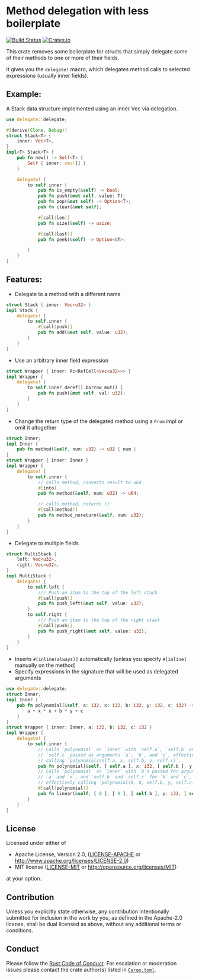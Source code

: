 Method delegation with less boilerplate
=======================================

[![Build Status](https://github.com/kobzol/rust-delegate/workflows/Tests/badge.svg)](https://github.com/kobzol/rust-delegate/actions)
[![Crates.io](https://img.shields.io/crates/v/delegate.svg)](https://crates.io/crates/delegate)

This crate removes some boilerplate for structs that simply delegate
some of their methods to one or more of their fields.

It gives you the `delegate!` macro, which delegates method calls to selected expressions (usually inner fields).

## Example:
A Stack data structure implemented using an inner Vec via delegation.
```rust
use delegate::delegate;

#[derive(Clone, Debug)]
struct Stack<T> {
    inner: Vec<T>,
}
impl<T> Stack<T> {
    pub fn new() -> Self<T> {
        Self { inner: vec![] }
    }

    delegate! {
        to self.inner {
            pub fn is_empty(&self) -> bool;
            pub fn push(&mut self, value: T);
            pub fn pop(&mut self) -> Option<T>;
            pub fn clear(&mut self);

            #[call(len)]
            pub fn size(&self) -> usize;

            #[call(last)]
            pub fn peek(&self) -> Option<&T>;

        }
    }
}
```

## Features:
- Delegate to a method with a different name
```rust
struct Stack { inner: Vec<u32> }
impl Stack {
    delegate! {
        to self.inner {
            #[call(push)]
            pub fn add(&mut self, value: u32);
        }
    }
}
```
- Use an arbitrary inner field expression
```rust
struct Wrapper { inner: Rc<RefCell<Vec<u32>>> }
impl Wrapper {
    delegate! {
        to self.inner.deref().borrow_mut() {
            pub fn push(&mut self, val: u32);
        }
    }
}
```
- Change the return type of the delegated method using a `From` impl or omit it altogether
```rust
struct Inner;
impl Inner {
    pub fn method(&self, num: u32) -> u32 { num }
}
struct Wrapper { inner: Inner }
impl Wrapper {
    delegate! {
        to self.inner {
            // calls method, converts result to u64
            #[into]
            pub fn method(&self, num: u32) -> u64;

            // calls method, returns ()
            #[call(method)]
            pub fn method_noreturn(&self, num: u32);
        }
    }
}
```
- Delegate to multiple fields
```rust
struct MultiStack {
    left: Vec<u32>,
    right: Vec<u32>,
}
impl MultiStack {
    delegate! {
        to self.left {
            /// Push an item to the top of the left stack
            #[call(push)]
            pub fn push_left(&mut self, value: u32);
        }
        to self.right {
            /// Push an item to the top of the right stack
            #[call(push)]
            pub fn push_right(&mut self, value: u32);
        }
    }
}
```
- Inserts `#[inline(always)]` automatically (unless you specify `#[inline]` manually on the method)
- Specify expressions in the signature that will be used as delegated arguments
```rust
use delegate::delegate;
struct Inner;
impl Inner {
    pub fn polynomial(&self, a: i32, x: i32, b: i32, y: i32, c: i32) -> i32 { 
        a + x * x + b * y + c 
    }
}
struct Wrapper { inner: Inner, a: i32, b: i32, c: i32 }
impl Wrapper {
    delegate! {
        to self.inner {
            // Calls `polynomial` on `inner` with `self.a`, `self.b` and 
            // `self.c` passed as arguments `a`, `b`, and `c`, effectively 
            // calling `polynomial(self.a, x, self.b, y, self.c)`. 
            pub fn polynomial(&self, [ self.a ], x: i32, [ self.b ], y: i32, [ self.c ]) -> i32 ;
            // Calls `polynomial` on `inner` with `0`s passed for arguments 
            // `a` and `x`, and `self.b` and `self.c` for `b` and `c`, 
            // effectively calling `polynomial(0, 0, self.b, y, self.c)`.
            #[call(polynomial)]
            pub fn linear(&self, [ 0 ], [ 0 ], [ self.b ], y: i32, [ self.c ]) -> i32 ;
        }
    }
}
```

## License

Licensed under either of

 * Apache License, Version 2.0, ([LICENSE-APACHE](LICENSE-APACHE) or http://www.apache.org/licenses/LICENSE-2.0)
 * MIT license ([LICENSE-MIT](LICENSE-MIT) or http://opensource.org/licenses/MIT)

at your option.

## Contribution

Unless you explicitly state otherwise, any contribution intentionally submitted
for inclusion in the work by you, as defined in the Apache-2.0 license, shall
be dual licensed as above, without any additional terms or conditions.

## Conduct

Please follow the [Rust Code of Conduct]. For escalation or moderation issues
please contact the crate author(s) listed in [`Cargo.toml`](./Cargo.toml).

[Rust Code of Conduct]: https://www.rust-lang.org/conduct.html
